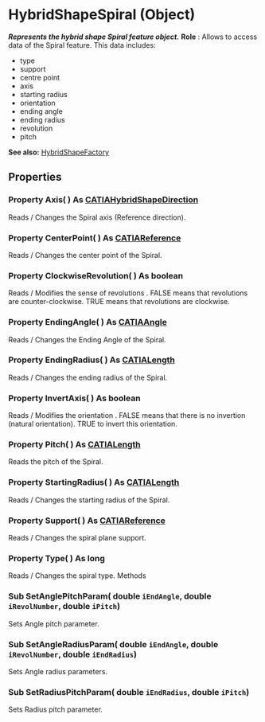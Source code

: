 # HybridShapeSpiral (Object)

**_Represents the hybrid shape Spiral feature object._**
**Role** : Allows to access data of the Spiral feature. This data includes:

  * type
  * support
  * centre point
  * axis
  * starting radius
  * orientation
  * ending angle
  * ending radius
  * revolution
  * pitch

**See also:**      [HybridShapeFactory](../GSMInterfaces/interface_HybridShapeFactory_68680.md)

## Properties

### Property **Axis**( ) As [CATIAHybridShapeDirection](../GSMInterfaces/interface_HybridShapeDirection_84226.md)

Reads / Changes the Spiral axis (Reference direction).  
### Property **CenterPoint**( ) As [CATIAReference](../InfInterfaces/interface_Reference_17481.md)

Reads / Changes the center point of the Spiral.  
### Property **ClockwiseRevolution**( ) As boolean

Reads / Modifies the sense of revolutions .
FALSE means that revolutions are counter-clockwise.
TRUE means that revolutions are clockwise.  
### Property **EndingAngle**( ) As [CATIAAngle](../KnowledgeInterfaces/interface_Angle_5497.md)

Reads / Changes the Ending Angle of the Spiral.  
### Property **EndingRadius**( ) As [CATIALength](../KnowledgeInterfaces/interface_Length_8108.md)

Reads / Changes the ending radius of the Spiral.  
### Property **InvertAxis**( ) As boolean

Reads / Modifies the orientation .
FALSE means that there is no invertion (natural orientation).
TRUE to invert this orientation.  
### Property **Pitch**( ) As [CATIALength](../KnowledgeInterfaces/interface_Length_8108.md)

Reads the pitch of the Spiral.  
### Property **StartingRadius**( ) As [CATIALength](../KnowledgeInterfaces/interface_Length_8108.md)

Reads / Changes the starting radius of the Spiral.  
### Property **Support**( ) As [CATIAReference](../InfInterfaces/interface_Reference_17481.md)

Reads / Changes the spiral plane support.  
### Property **Type**( ) As long

Reads / Changes the spiral type.  Methods

### Sub **SetAnglePitchParam**( double  `iEndAngle`,  double  `iRevolNumber`,  double  `iPitch`)

Sets Angle pitch parameter.  
### Sub **SetAngleRadiusParam**( double  `iEndAngle`,  double  `iRevolNumber`,  double  `iEndRadius`)

Sets Angle radius parameters.  
### Sub **SetRadiusPitchParam**( double  `iEndRadius`,  double  `iPitch`)

Sets Radius pitch parameter.